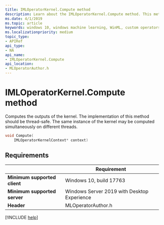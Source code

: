 ```yaml
---
title: IMLOperatorKernel.Compute method
description: Learn about the IMLOperatorKernel.Compute method. This method computes the outputs of the kernel, and its implementation should be thread-safe.
ms.date: 4/1/2019
ms.topic: article
keywords: windows 10, windows machine learning, WinML, custom operators, Compute
ms.localizationpriority: medium
topic_type:
- APIRef
api_type:
- NA
api_name:
- IMLOperatorKernel.Compute
api_location:
- MLOperatorAuthor.h
---
```


# IMLOperatorKernel.Compute method

Computes the outputs of the kernel. The implementation of this method should be thread-safe. The same instance of the kernel may be computed simultaneously on different threads.

```cpp
void Compute(
    IMLOperatorKernelContext* context)
```

## Requirements

| | Requirement |
|-|-|
| **Minimum supported client** | Windows 10, build 17763 |
| **Minimum supported server** | Windows Server 2019 with Desktop Experience |
| **Header** | MLOperatorAuthor.h |

[!INCLUDE [help](../../includes/get-help.md)]
